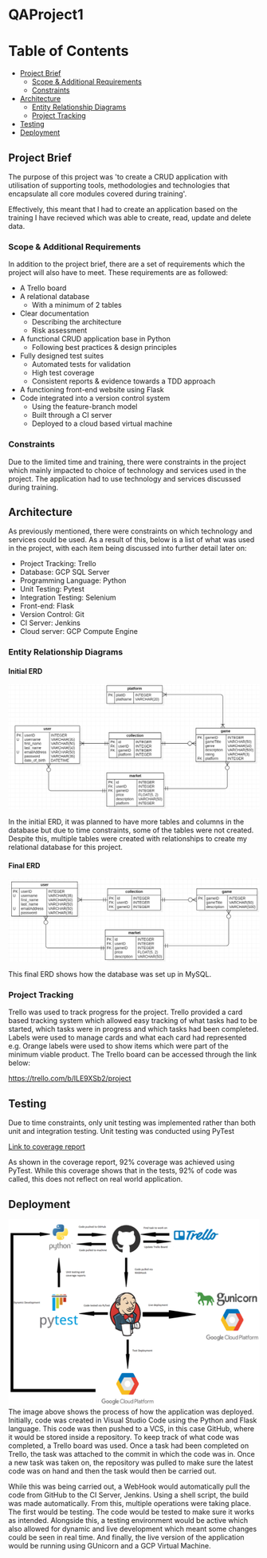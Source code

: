 # QAProject1
# Table of Contents
* [Project Brief](#projectbrief)
  * [Scope & Additional Requirements](#scopeadditional)
  * [Constraints](#constraints)
* [Architecture](#architecture)
  * [Entity Relationship Diagrams](#entitydiagram)
  * [Project Tracking](#projecttracking)
* [Testing](#testing)
* [Deployment](#deployment)

## Project Brief <a name="projectbrief"></a>
The purpose of this project was 'to create a CRUD application with utilisation of supporting tools, methodologies and technologies that encapsulate all core modules covered during training'.

Effectively, this meant that I had to create an application based on the training I have recieved which was able to create, read, update and delete data.

### Scope & Additional Requirements <a name="scopeadditional"></a>
In addition to the project brief, there are a set of requirements which the project will also have to meet. These requirements are as followed:
* A Trello board
* A relational database
  * With a minimum of 2 tables
* Clear documentation
  * Describing the architecture
  * Risk assessment
* A functional CRUD application base in Python
  * Following best practices & design principles
* Fully designed test suites
  * Automated tests for validation
  * High test coverage
  * Consistent reports & evidence towards a TDD approach
* A  functioning front-end website using Flask
* Code integrated into a version control system
  * Using the feature-branch model
  * Built through a CI server
  * Deployed to a cloud based virtual machine

### Constraints <a name="constraints"></a>
Due to the limited time and training, there were constraints in the project which mainly impacted to choice of technology and services used in the project. The application had to use technology and services discussed during training.

## Architecture <a name="architecture"></a>
As previously mentioned, there were constraints on which technology and services could be used. As a result of this, below is a list of what was used in the project, with each item being discussed into further detail later on:

* Project Tracking: Trello
* Database: GCP SQL Server
* Programming Language: Python
* Unit Testing: Pytest
* Integration Testing: Selenium
* Front-end: Flask
* Version Control: Git
* CI Server: Jenkins
* Cloud server: GCP Compute Engine

### Entity Relationship Diagrams <a name="entitydiagram"></a>
#### Initial ERD
![alt text](https://github.com/hsjhita1/QAProject1/blob/master/Documentation/Initial%20ERD.png "Initial ERD")

In the initial ERD, it was planned to have more tables and columns in the database but due to time constraints, some of the tables were not created. Despite this, multiple tables were created with relationships to create my relational database for this project.

#### Final ERD
![alt text](https://github.com/hsjhita1/QAProject1/blob/master/Documentation/ERD%20Project.png "Final ERD")

This final ERD shows how the database was set up in MySQL.

### Project Tracking <a name="projecttracking"></a>
Trello was used to track progress for the project. Trello provided a card based tracking system which allowed easy tracking of what tasks had to be started, which tasks were in progress and which tasks had been completed. Labels were used to manage cards and what each card had represented e.g. Orange labels were used to show items which were part of the minimum viable product. The Trello board can be accessed through the link below:

https://trello.com/b/lLE9XSb2/project

## Testing <a name="testing"></a>
Due to time constraints, only unit testing was implemented rather than both unit and integration testing. Unit testing was conducted using PyTest

[Link to coverage report](https://github.com/hsjhita1/QAProject1/blob/master/test_results/test-at-May-05-on-20-14:27.pdf)

As shown in the coverage report, 92% coverage was achieved using PyTest. While this coverage shows that in the tests, 92% of code was called, this does not reflect on real world application.

## Deployment <a name="deployment"></a>
![alt text](https://github.com/hsjhita1/QAProject1/blob/master/Documentation/CI%20Pipeline.png "Pipeline")
The image above shows the process of how the application was deployed. Initially, code was created in Visual Studio Code using the Python and Flask language. This code was then pushed to a VCS, in this case GitHub, where it would be stored inside a repository. To keep track of what code was completed, a Trello board was used. Once a task had been completed on Trello, the task was attached to the commit in which the code was in. Once a new task was taken on, the repository was pulled to make sure the latest code was on hand and then the task would then be carried out. 

While this was being carried out, a WebHook would automatically pull the code from GitHub to the CI Server, Jenkins. Using a shell script, the build was made automatically. From this, multiple operations were taking place. The first would be testing. The code would be tested to make sure it works as intended. Alongside this, a testing environment would be active which also allowed for dynamic and live development which meant some changes could be seen in real time. And finally, the live version of the application would be running using GUnicorn and a GCP Virtual Machine.
